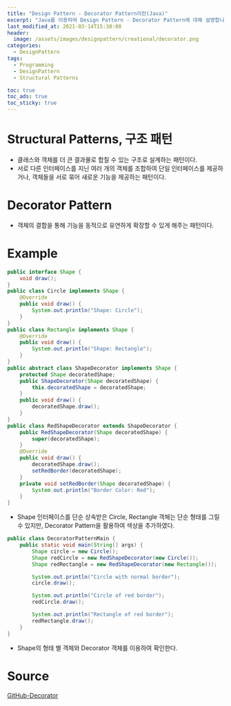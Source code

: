 ```yaml
---
title: "Design Pattern - Decorator Pattern이란(Java)"
excerpt: "Java를 이용하여 Design Pattern - Decorator Pattern에 대해 설명합니다."
last_modified_at: 2021-03-14T15:30:00
header:
  image: /assets/images/designpattern/creational/decorator.png
categories:
  - DesignPattern
tags:
  - Programming
  - DesignPattern
  - Structural Patterns

toc: true
toc_ads: true
toc_sticky: true
---
```

# Structural Patterns, 구조 패턴
- 클래스와 객체를 더 큰 결과물로 합칠 수 있는 구조로 설계하는 패턴이다.
- 서로 다른 인터페이스를 지닌 여러 개의 객체를 조합하여 단일 인터페이스를 제공하거나, 객체들을 서로 묶어 새로운 기능을 제공하는 패턴이다.

# Decorator Pattern
- 객체의 결합을 통해 기능을 동적으로 유연하게 확장할 수 있게 해주는 패턴이다.

# Example
```java
public interface Shape {
	void draw();
}
public class Circle implements Shape {
	@Override
	public void draw() {
		System.out.println("Shape: Circle");
	}
}
public class Rectangle implements Shape {
	@Override
	public void draw() {
		System.out.println("Shape: Rectangle");
	}
}
public abstract class ShapeDecorator implements Shape {
	protected Shape decoratedShape;
	public ShapeDecorator(Shape decoratedShape) {
		this.decoratedShape = decoratedShape;
	}
	public void draw() {
		decoratedShape.draw();
	}
}
public class RedShapeDecorator extends ShapeDecorator {
	public RedShapeDecorator(Shape decoratedShape) {
		super(decoratedShape);
	}
	@Override
	public void draw() {
		decoratedShape.draw();
		setRedBorder(decoratedShape);
	}
	private void setRedBorder(Shape decoratedShape) {
		System.out.println("Border Color: Red");
	}
}
```

- Shape 인터페이스를 단순 상속받은 Circle, Rectangle 객체는 단순 형태를 그릴 수 있지만, Decorator Pattern을 활용하여 색상을 추가하였다.

```java
public class DecoratorPatternMain {
	public static void main(String[] args) {
		Shape circle = new Circle();
		Shape redCircle = new RedShapeDecorator(new Circle());
		Shape redRectangle = new RedShapeDecorator(new Rectangle());

		System.out.println("Circle with normal border");
		circle.draw();

		System.out.println("Circle of red border");
		redCircle.draw();

		System.out.println("Rectangle of red border");
		redRectangle.draw();
	}
}
```

- Shape의 형태 별 객체와 Decorator 객체를 이용하여 확인한다.

# Source
[GitHub-Decorator](https://github.com/GracefulSoul/Sample/tree/master/src/main/java/gracefulsoul/designpattern/structural/decorator)